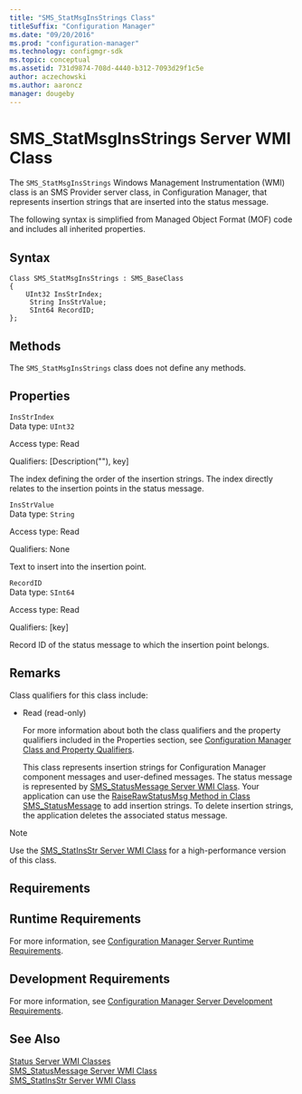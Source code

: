 ```yaml
---
title: "SMS_StatMsgInsStrings Class"
titleSuffix: "Configuration Manager"
ms.date: "09/20/2016"
ms.prod: "configuration-manager"
ms.technology: configmgr-sdk
ms.topic: conceptual
ms.assetid: 731d9874-708d-4440-b312-7093d29f1c5e
author: aczechowski
ms.author: aaroncz
manager: dougeby
---
```

# SMS_StatMsgInsStrings Server WMI Class
The `SMS_StatMsgInsStrings` Windows Management Instrumentation (WMI) class is an SMS Provider server class, in Configuration Manager, that represents insertion strings that are inserted into the status message.  

 The following syntax is simplified from Managed Object Format (MOF) code and includes all inherited properties.  

## Syntax  

```  
Class SMS_StatMsgInsStrings : SMS_BaseClass  
{  
    UInt32 InsStrIndex;  
     String InsStrValue;  
     SInt64 RecordID;  
};  
```  

## Methods  
 The `SMS_StatMsgInsStrings` class does not define any methods.  

## Properties  
 `InsStrIndex`  
 Data type: `UInt32`  

 Access type: Read  

 Qualifiers: [Description(""), key]  

 The index defining the order of the insertion strings. The index directly relates to the insertion points in the status message.  

 `InsStrValue`  
 Data type: `String`  

 Access type: Read  

 Qualifiers: None  

 Text to insert into the insertion point.  

 `RecordID`  
 Data type: `SInt64`  

 Access type: Read  

 Qualifiers: [key]  

 Record ID of the status message to which the insertion point belongs.  

## Remarks  
 Class qualifiers for this class include:  

- Read (read-only)  

  For more information about both the class qualifiers and the property qualifiers included in the Properties section, see [Configuration Manager Class and Property Qualifiers](../../../../../develop/reference/misc/class-and-property-qualifiers.md).  

  This class represents insertion strings for Configuration Manager component messages and user-defined messages. The status message is represented by [SMS_StatusMessage Server WMI Class](../../../../../develop/reference/core/servers/manage/sms_statusmessage-server-wmi-class.md). Your application can use the [RaiseRawStatusMsg Method in Class SMS_StatusMessage](../../../../../develop/reference/core/servers/manage/raiserawstatusmsg-method-in-class-sms_statusmessage.md) to add insertion strings. To delete insertion strings, the application deletes the associated status message.  

> [!NOTE]
>  Use the [SMS_StatInsStr Server WMI Class](../../../../../develop/reference/core/servers/manage/sms_statinsstr-server-wmi-class.md) for a high-performance version of this class.  

## Requirements  

## Runtime Requirements  
 For more information, see [Configuration Manager Server Runtime Requirements](../../../../../develop/core/reqs/server-runtime-requirements.md).  

## Development Requirements  
 For more information, see [Configuration Manager Server Development Requirements](../../../../../develop/core/reqs/server-development-requirements.md).  

## See Also  
 [Status Server WMI Classes](../../../../../develop/reference/core/servers/manage/status-server-wmi-classes.md)   
 [SMS_StatusMessage Server WMI Class](../../../../../develop/reference/core/servers/manage/sms_statusmessage-server-wmi-class.md)   
 [SMS_StatInsStr Server WMI Class](../../../../../develop/reference/core/servers/manage/sms_statinsstr-server-wmi-class.md)
